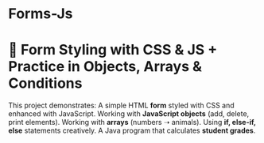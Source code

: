 # Forms-Js
# 🎨 Form Styling with CSS & JS + Practice in Objects, Arrays & Conditions

This project demonstrates:
 A simple HTML **form** styled with CSS and enhanced with JavaScript.
 Working with **JavaScript objects** (add, delete, print elements).
 Working with **arrays** (numbers ➝ animals).
 Using **if, else-if, else** statements creatively.
 A Java program that calculates **student grades**.

